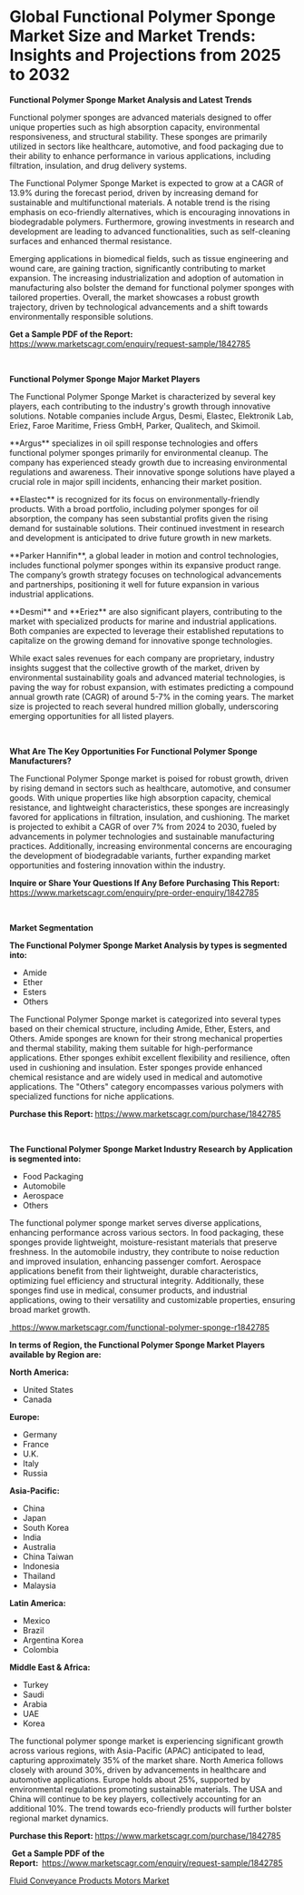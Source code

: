 <p><h1>Global Functional Polymer Sponge Market Size and Market Trends: Insights and Projections from 2025 to 2032</h1></p><p><strong>Functional Polymer Sponge Market Analysis and Latest Trends</strong></p>
<p><p>Functional polymer sponges are advanced materials designed to offer unique properties such as high absorption capacity, environmental responsiveness, and structural stability. These sponges are primarily utilized in sectors like healthcare, automotive, and food packaging due to their ability to enhance performance in various applications, including filtration, insulation, and drug delivery systems.</p><p>The Functional Polymer Sponge Market is expected to grow at a CAGR of 13.9% during the forecast period, driven by increasing demand for sustainable and multifunctional materials. A notable trend is the rising emphasis on eco-friendly alternatives, which is encouraging innovations in biodegradable polymers. Furthermore, growing investments in research and development are leading to advanced functionalities, such as self-cleaning surfaces and enhanced thermal resistance.</p><p>Emerging applications in biomedical fields, such as tissue engineering and wound care, are gaining traction, significantly contributing to market expansion. The increasing industrialization and adoption of automation in manufacturing also bolster the demand for functional polymer sponges with tailored properties. Overall, the market showcases a robust growth trajectory, driven by technological advancements and a shift towards environmentally responsible solutions.</p></p>
<p><strong>Get a Sample PDF of the Report:&nbsp;</strong> <a href="https://www.marketscagr.com/enquiry/request-sample/1842785?utm_campaign=2566&utm_medium=2&utm_source=Github&utm_content=ia&utm_term=26032025&utm_id=functional-polymer-sponge">https://www.marketscagr.com/enquiry/request-sample/1842785</a></p>
<p>&nbsp;</p>
<p><strong>Functional Polymer Sponge Major Market Players</strong></p>
<p><p>The Functional Polymer Sponge Market is characterized by several key players, each contributing to the industry's growth through innovative solutions. Notable companies include Argus, Desmi, Elastec, Elektronik Lab, Eriez, Faroe Maritime, Friess GmbH, Parker, Qualitech, and Skimoil.</p><p>**Argus** specializes in oil spill response technologies and offers functional polymer sponges primarily for environmental cleanup. The company has experienced steady growth due to increasing environmental regulations and awareness. Their innovative sponge solutions have played a crucial role in major spill incidents, enhancing their market position.</p><p>**Elastec** is recognized for its focus on environmentally-friendly products. With a broad portfolio, including polymer sponges for oil absorption, the company has seen substantial profits given the rising demand for sustainable solutions. Their continued investment in research and development is anticipated to drive future growth in new markets.</p><p>**Parker Hannifin**, a global leader in motion and control technologies, includes functional polymer sponges within its expansive product range. The company’s growth strategy focuses on technological advancements and partnerships, positioning it well for future expansion in various industrial applications.</p><p>**Desmi** and **Eriez** are also significant players, contributing to the market with specialized products for marine and industrial applications. Both companies are expected to leverage their established reputations to capitalize on the growing demand for innovative sponge technologies.</p><p>While exact sales revenues for each company are proprietary, industry insights suggest that the collective growth of the market, driven by environmental sustainability goals and advanced material technologies, is paving the way for robust expansion, with estimates predicting a compound annual growth rate (CAGR) of around 5-7% in the coming years. The market size is projected to reach several hundred million globally, underscoring emerging opportunities for all listed players.</p></p>
<p>&nbsp;</p>
<p><strong>What Are The Key Opportunities For Functional Polymer Sponge Manufacturers?</strong></p>
<p><p>The Functional Polymer Sponge market is poised for robust growth, driven by rising demand in sectors such as healthcare, automotive, and consumer goods. With unique properties like high absorption capacity, chemical resistance, and lightweight characteristics, these sponges are increasingly favored for applications in filtration, insulation, and cushioning. The market is projected to exhibit a CAGR of over 7% from 2024 to 2030, fueled by advancements in polymer technologies and sustainable manufacturing practices. Additionally, increasing environmental concerns are encouraging the development of biodegradable variants, further expanding market opportunities and fostering innovation within the industry.</p></p>
<p><strong>Inquire or Share Your Questions If Any Before Purchasing This Report:</strong> <a href="https://www.marketscagr.com/enquiry/pre-order-enquiry/1842785?utm_campaign=2566&utm_medium=2&utm_source=Github&utm_content=ia&utm_term=26032025&utm_id=functional-polymer-sponge">https://www.marketscagr.com/enquiry/pre-order-enquiry/1842785</a></p>
<p>&nbsp;</p>
<p><strong>Market Segmentation</strong></p>
<p><strong>The Functional Polymer Sponge Market Analysis by types is segmented into:</strong></p>
<p><ul><li>Amide</li><li>Ether</li><li>Esters</li><li>Others</li></ul></p>
<p><p>The Functional Polymer Sponge market is categorized into several types based on their chemical structure, including Amide, Ether, Esters, and Others. Amide sponges are known for their strong mechanical properties and thermal stability, making them suitable for high-performance applications. Ether sponges exhibit excellent flexibility and resilience, often used in cushioning and insulation. Ester sponges provide enhanced chemical resistance and are widely used in medical and automotive applications. The "Others" category encompasses various polymers with specialized functions for niche applications.</p></p>
<p><strong>Purchase this Report:&nbsp;</strong><a href="https://www.marketscagr.com/purchase/1842785?utm_campaign=2566&utm_medium=2&utm_source=Github&utm_content=ia&utm_term=26032025&utm_id=functional-polymer-sponge">https://www.marketscagr.com/purchase/1842785</a></p>
<p>&nbsp;</p>
<p><strong>The Functional Polymer Sponge Market Industry Research by Application is segmented into:</strong></p>
<p><ul><li>Food Packaging</li><li>Automobile</li><li>Aerospace</li><li>Others</li></ul></p>
<p><p>The functional polymer sponge market serves diverse applications, enhancing performance across various sectors. In food packaging, these sponges provide lightweight, moisture-resistant materials that preserve freshness. In the automobile industry, they contribute to noise reduction and improved insulation, enhancing passenger comfort. Aerospace applications benefit from their lightweight, durable characteristics, optimizing fuel efficiency and structural integrity. Additionally, these sponges find use in medical, consumer products, and industrial applications, owing to their versatility and customizable properties, ensuring broad market growth.</p></p>
<p><a href="https://www.marketscagr.com/functional-polymer-sponge-r1842785?utm_campaign=2566&utm_medium=2&utm_source=Github&utm_content=ia&utm_term=26032025&utm_id=functional-polymer-sponge">&nbsp;https://www.marketscagr.com/functional-polymer-sponge-r1842785</a></p>
<p><strong>In terms of Region, the Functional Polymer Sponge Market Players available by Region are:</strong></p>
<p>
    <p> <strong> North America: </strong>
        <ul>
            <li>United States</li>
            <li>Canada</li>
        </ul>
        </p> 
    <p> <strong> Europe: </strong>
        <ul>
            <li>Germany</li>
            <li>France</li>
            <li>U.K.</li>
            <li>Italy</li>
            <li>Russia</li>
        </ul>
        </p> 
    <p> <strong> Asia-Pacific: </strong>
        <ul>
            <li>China</li>
            <li>Japan</li>
            <li>South Korea</li>
            <li>India</li>
            <li>Australia</li>
            <li>China Taiwan</li>
            <li>Indonesia</li>
            <li>Thailand</li>
            <li>Malaysia</li>
        </ul>
        </p> 
    <p> <strong> Latin America: </strong>
        <ul>
            <li>Mexico</li>
            <li>Brazil</li>
            <li>Argentina Korea</li>
            <li>Colombia</li>
        </ul>
        </p> 
    <p> <strong> Middle East & Africa: </strong>
        <ul>
            <li>Turkey</li>
            <li>Saudi</li>
            <li>Arabia</li>
            <li>UAE</li>
            <li>Korea</li>
        </ul>
    </p>
    </p>
<p><p>The functional polymer sponge market is experiencing significant growth across various regions, with Asia-Pacific (APAC) anticipated to lead, capturing approximately 35% of the market share. North America follows closely with around 30%, driven by advancements in healthcare and automotive applications. Europe holds about 25%, supported by environmental regulations promoting sustainable materials. The USA and China will continue to be key players, collectively accounting for an additional 10%. The trend towards eco-friendly products will further bolster regional market dynamics.</p></p>
<p><strong>Purchase this Report: </strong><a href="https://www.marketscagr.com/purchase/1842785?utm_campaign=2566&utm_medium=2&utm_source=Github&utm_content=ia&utm_term=26032025&utm_id=functional-polymer-sponge">https://www.marketscagr.com/purchase/1842785</a></p>
<p>&nbsp;<strong>Get a Sample PDF of the Report:&nbsp;&nbsp;</strong><a href="https://www.marketscagr.com/enquiry/request-sample/1842785?utm_campaign=2566&utm_medium=2&utm_source=Github&utm_content=ia&utm_term=26032025&utm_id=functional-polymer-sponge">https://www.marketscagr.com/enquiry/request-sample/1842785</a></p>
<p><strong></strong></p>
<p><p><a href="https://github.com/curinbucan9/Market-Research-Report-List-1/blob/main/fluid-conveyance-products-motors-market.md?utm_campaign=2566&utm_medium=2&utm_source=Github&utm_content=ia&utm_term=26032025&utm_id=functional-polymer-sponge">Fluid Conveyance Products Motors Market</a></p></p>